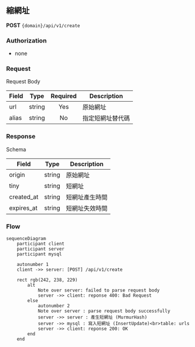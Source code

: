 ## 縮網址

**POST** `{domain}/api/v1/create`

### Authorization

- none

### Request 

Request Body

| Field  | Type   | Required | Description |
| ------ | ------ | :------: | ----------- |
| url    | string | Yes      | 原始網址 |
| alias  | string | No       | 指定短網址替代碼 |

### Response

Schema

| Field   | Type   | Description |
| ------- | ------ | ----------- |
| origin  | string | 原始網址 |
| tiny    | string | 短網址 |
| created_at | string | 短網址產生時間 |
| expires_at | string | 短網址失效時間 |

### Flow

```mermaid
sequenceDiagram
    participant client
    participant server
    participant mysql
    
    autonumber 1
    client ->> server: [POST] /api/v1/create
    
    rect rgb(242, 238, 229)
        alt
            Note over server: failed to parse request body
            server ->> client: reponse 400: Bad Request
        else
            autonumber 2
            Note over server : parse request body successfully
            server ->> server : 產生短網址 (MurmurHash)
            server ->> mysql : 寫入短網址 (InsertUpdate)<br>table: urls
            server ->> client: reponse 200: OK
        end
    end
```
